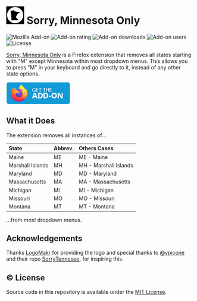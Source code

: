 # ![minnesota logo](src/icons/logo-48-inverted.png) Sorry, Minnesota Only

![Mozilla Add-on](https://img.shields.io/amo/v/{6b66f51a-1613-4d0a-9bdd-ed5dadc152a0})
![Add-on rating](https://img.shields.io/amo/rating/{6b66f51a-1613-4d0a-9bdd-ed5dadc152a0})
![Add-on downloads](https://img.shields.io/amo/dw/{6b66f51a-1613-4d0a-9bdd-ed5dadc152a0})
![Add-on users](https://img.shields.io/amo/users/{6b66f51a-1613-4d0a-9bdd-ed5dadc152a0})
![License](https://img.shields.io/github/license/datastring/firefox-sorry-minnesota-only)

[Sorry, Minnesota Only](https://addons.mozilla.org/en-US/firefox/addon/sorry-minnesota-only/) is a Firefox extension that removes all states starting with "M" except Minnesota within most dropdown menus. This allows you to press "M" in your keyboard and go directly to it, instead of any other state options.

[![Get the Addon](https://raw.githubusercontent.com/semanticdata/text-revealer-firefox-extension/master/firefox.png)](https://addons.mozilla.org/en-US/firefox/addon/sorry-minnesota-only/)

## What it Does

The extension removes all instances of...

| State            | Abbrev. | Others Cases          |
| :--------------- | :------ | :-------------------- |
| Maine            | ME      | ME - Maine            |
| Marshall Islands | MH      | MH - Marshall Islands |
| Maryland         | MD      | MD - Maryland         |
| Massachusetts    | MA      | MA - Massachusetts    |
| Michigan         | MI      | MI - Michigan         |
| Missouri         | MO      | MO - Missouri         |
| Montana          | MT      | MT - Montana          |

...from _most_ dropdown menus.

## Acknowledgements

Thanks [LogoMakr](LogoMakr.com/app) for providing the logo and special thanks to [@vpicone](https://github.com/vpicone) and their repo [SorryTennesee](https://github.com/vpicone/SorryTennesee), for inspiring this.

## © License

Source code in this repository is available under the [MIT License](LICENSE).
